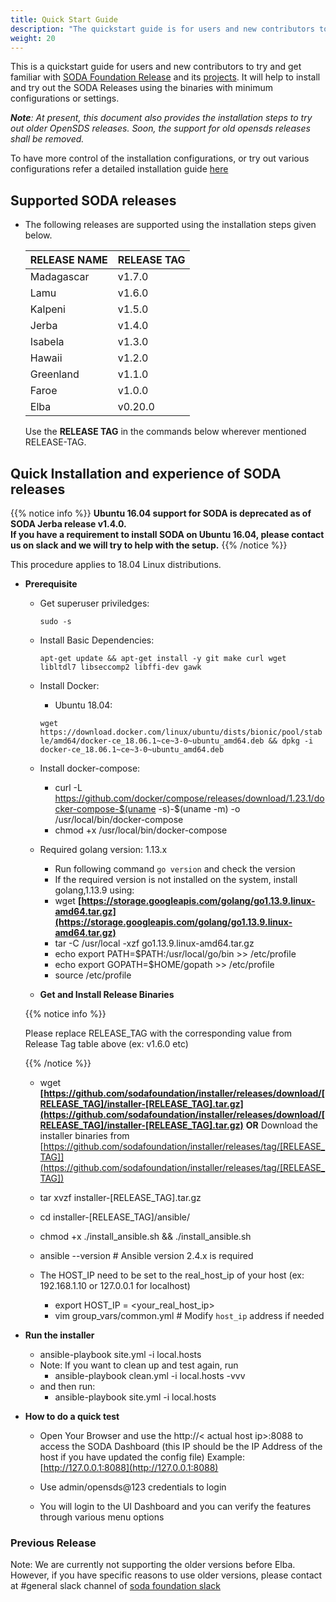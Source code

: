```yaml
---
title: Quick Start Guide
description: "The quickstart guide is for users and new contributors to get familiar with SODA Foundation, by installing a simple containerized local cluster. It also gives the installation steps for old OpenSDS versions"
weight: 20
---
```


This is a quickstart guide for users and new contributors to try and get familiar with [SODA Foundation Release](https://github.com/sodafoundation/releases) and its [projects](https://github.com/sodafoundation). It will help to install and try out the SODA Releases using the binaries with minimum configurations or settings.

***Note**: *At present, this document also provides the installation steps to try out older OpenSDS releases. Soon, the support for old opensds releases shall be removed.**

To have more control of the installation configurations, or try out various configurations refer a detailed installation guide [here](/soda-gettingstarted/installation)

## Supported SODA releases

- The following releases are supported using the installation steps given below.

	|**RELEASE NAME** | **RELEASE TAG**|
	|-----------------|----------------|
	|Madagascar       | v1.7.0         |
	|Lamu             | v1.6.0         |
	|Kalpeni          | v1.5.0         |
	|Jerba            | v1.4.0         |
	|Isabela          | v1.3.0         |
	|Hawaii           | v1.2.0         |
	|Greenland        | v1.1.0         |
	|Faroe            | v1.0.0         |
	|Elba             | v0.20.0        |
	Use the **RELEASE TAG** in the commands below wherever mentioned RELEASE-TAG.

## Quick Installation and experience of SODA releases

{{% notice info %}}
**Ubuntu 16.04 support for SODA is deprecated as of SODA Jerba release v1.4.0.** <br />
**If you have a requirement to install SODA on Ubuntu 16.04, please contact us on slack and we will try to help with the setup.**
{{% /notice %}}

This procedure applies to 18.04 Linux distributions.

- **Prerequisite**
 
   - Get superuser priviledges:
    
      `sudo -s`
    
    - Install Basic Dependencies:
      
      `apt-get update && apt-get install -y git make curl wget libltdl7 libseccomp2 libffi-dev gawk`
	    
     - Install Docker:
	
       - Ubuntu 18.04:

       `wget https://download.docker.com/linux/ubuntu/dists/bionic/pool/stable/amd64/docker-ce_18.06.1~ce~3-0~ubuntu_amd64.deb && dpkg -i docker-ce_18.06.1~ce~3-0~ubuntu_amd64.deb`
    
    - Install docker-compose:

	    -   curl -L https://github.com/docker/compose/releases/download/1.23.1/docker-compose-$(uname -s)-$(uname -m) -o /usr/local/bin/docker-compose
		-   chmod +x /usr/local/bin/docker-compose
    -   Required golang version: 1.13.x
	    -   Run following command `go version` and check the version
	    -   If the required version is not installed on the system, install golang,1.13.9 using:
		   - wget **[https://storage.googleapis.com/golang/go1.13.9.linux-amd64.tar.gz](https://storage.googleapis.com/golang/go1.13.9.linux-amd64.tar.gz)**
		- tar -C /usr/local -xzf go1.13.9.linux-amd64.tar.gz
		- echo export PATH=$PATH:/usr/local/go/bin >> /etc/profile
		- echo export GOPATH=$HOME/gopath >> /etc/profile
		- source /etc/profile

	- **Get and Install Release Binaries**
	
	{{% notice info %}}

	Please replace RELEASE_TAG with the corresponding value from Release Tag table above (ex: v1.6.0 etc)

	{{% /notice %}}

	 - wget  **[https://github.com/sodafoundation/installer/releases/download/[RELEASE_TAG]/installer-[RELEASE_TAG].tar.gz](https://github.com/sodafoundation/installer/releases/download/[RELEASE_TAG]/installer-[RELEASE_TAG].tar.gz)**
 **OR** Download the installer binaries from  
 [https://github.com/sodafoundation/installer/releases/tag/[RELEASE_TAG]](https://github.com/sodafoundation/installer/releases/tag/[RELEASE_TAG])

	 - tar xvzf installer-[RELEASE_TAG].tar.gz
	 - cd installer-[RELEASE_TAG]/ansible/
	 - chmod +x ./install_ansible.sh && ./install_ansible.sh
	 - ansible --version # Ansible version 2.4.x is required
	 - The HOST_IP need to be set to the real_host_ip of your host (ex: 192.168.1.10 or 127.0.0.1 for localhost)
		 - export HOST_IP = <your_real_host_ip>
		 - vim group_vars/common.yml # Modify `host_ip` address if needed

 - **Run the installer**
	 - ansible-playbook site.yml -i local.hosts
	 - Note: If you want to clean up and test again, run
		 - ansible-playbook clean.yml -i local.hosts -vvv
	 - and then run:
		 - ansible-playbook site.yml -i local.hosts

 -   **How to do a quick test**

      - Open Your Browser and use the http://< actual host ip>:8088 to access the SODA Dashboard (this IP should be the IP Address of the host if you have updated the config file) Example: [http://127.0.0.1:8088](http://127.0.0.1:8088)
  
      - Use admin/opensds@123 credentials to login
      
      - You will login to the UI Dashboard and you can verify the features through various menu options


### Previous Release

Note: We are currently not supporting the older versions before Elba. However, if you have specific reasons to use older versions, please contact at #general  slack channel of [soda foundation slack](https://sodafoundation.io/slack)

